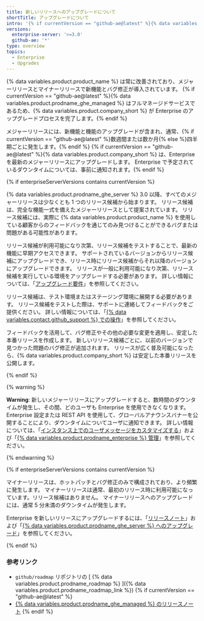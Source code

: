 ```yaml
---
title: 新しいリリースへのアップグレードについて
shortTitle: アップグレードについて
intro: '{% if currentVersion == "github-ae@latest" %}{% data variables.product.product_name %} Enterprise は、{% data variables.product.company_short %} によって定期的に最新の機能とバグ修正版で更新されます。{% else %}Enterprise を新しくリリースされたバージョンにアップグレードすることで、{% data variables.product.product_name %} の新機能とバグ修正版を利用できます。{% endif %}'
versions:
  enterprise-server: '>=3.0'
  github-ae: '*'
type: overview
topics:
  - Enterprise
  - Upgrades
---
```


{% data variables.product.product_name %} は常に改善されており、メジャーリリースとマイナーリリースで新機能とバグ修正が導入されています。 {% if currentVersion == "github-ae@latest" %}{% data variables.product.prodname_ghe_managed %} はフルマネージドサービスであるため、{% data variables.product.company_short %} が Enterprise のアップグレードプロセスを完了します。{% endif %}

メジャーリリースには、新機能と機能のアップグレードが含まれ、通常、{% if currentVersion == "github-ae@latest" %}数週間または数か月{% else %}四半期ごとに発生します。{% endif %} {% if currentVersion == "github-ae@latest" %}{% data variables.product.company_short %} は、Enterprise を最新のメジャーリリースにアップグレードします。 Enterprise で予定されているダウンタイムについては、事前に通知されます。{% endif %}

{% if enterpriseServerVersions contains currentVersion %}

{% data variables.product.prodname_ghe_server %} 3.0 以降、すべてのメジャーリリースは少なくとも 1 つのリリース候補から始まります。 リリース候補は、完全な機能一式を備えたメジャーリリースとして提案されています。 リリース候補には、実際に {% data variables.product.product_name %} を使用している顧客からのフィードバックを通じてのみ見つけることができるバグまたは問題がある可能性があります。

リリース候補が利用可能になり次第、リリース候補をテストすることで、最新の機能に早期アクセスできます。 サポートされているバージョンからリリース候補にアップグレードでき、リリース時にリリース候補からそれ以降のバージョンにアップグレードできます。 リリースが一般に利用可能になり次第、リリース候補を実行している環境をアップグレードする必要があります。 詳しい情報については、「[アップグレード要件](/admin/enterprise-management/upgrade-requirements)」を参照してください。

リリース候補は、テスト環境またはステージング環境に展開する必要があります。 リリース候補をテストした際は、サポートに連絡してフィードバックをご提供ください。 詳しい情報については、「[{% data variables.contact.github_support %} での操作](/admin/enterprise-support)」を参照してください。

フィードバックを活用して、バグ修正やその他の必要な変更を適用し、安定した本番リリースを作成します。 新しいリリース候補ごとに、以前のバージョンで見つかった問題のバグ修正が追加されます。 リリースが広く普及可能になったら、{% data variables.product.company_short %} は安定した本番リリースを公開します。

{% endif %}

{% warning %}

**Warning**: 新しいメジャーリリースにアップグレードすると、数時間のダウンタイムが発生し、その間、どのユーザも Enterprise を使用できなくなります。 Enterprise 設定または REST API を使用して、グローバルアナウンスバナーを公開することにより、ダウンタイムについてユーザに通知できます。 詳しい情報については、「[インスタンス上でのユーザメッセージをカスタマイズする](/admin/user-management/customizing-user-messages-on-your-instance#creating-a-global-announcement-banner)」および「[{% data variables.product.prodname_enterprise %} 管理](/rest/reference/enterprise-admin#announcements)」を参照してください。

{% endwarning %}

{% if enterpriseServerVersions contains currentVersion %}

マイナーリリースは、ホットパッチとバグ修正のみで構成されており、より頻繁に発生します。 マイナーリリースは通常、最初のリリース時に利用可能になっています。リリース候補はありません。 マイナーリリースへのアップグレードには、通常 5 分未満のダウンタイムが発生します。

Enterprise を新しいリリースにアップグレードするには、「[リリースノート](/enterprise-server/admin/release-notes)」および「[{% data variables.product.prodname_ghe_server %} へのアップグレード](/admin/enterprise-management/upgrading-github-enterprise-server)」を参照してください。

{% endif %}

### 参考リンク

- `github/roadmap` リポジトリの [ {% data variables.product.prodname_roadmap %} ]({% data variables.product.prodname_roadmap_link %})
{% if currentVersion == "github-ae@latest" %}
- [ {% data variables.product.prodname_ghe_managed %} のリリースノート](/admin/overview/github-ae-release-notes)
{% endif %}
